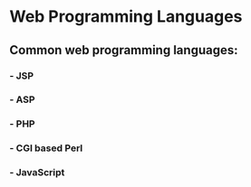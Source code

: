 # Web Programming Languages

## Common web programming languages:
### - JSP
### - ASP
### - PHP
### - CGI based Perl
### - JavaScript